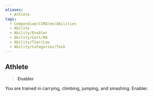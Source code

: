 ```yaml
---
aliases:
  - Athlete
tags:
  - Compendium/CSRD/en/Abilities
  - Ability
  - Ability/Enabler
  - Ability/Cost/NA
  - Ability/Tier/Low
  - Ability/Categories/Task
---
```

    
      
## Athlete      
>**Enabler**    
      
You are trained in carrying, climbing, jumping, and smashing. Enabler.